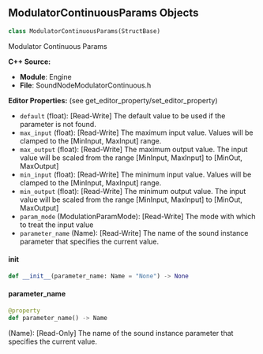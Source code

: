 ## ModulatorContinuousParams Objects

```python
class ModulatorContinuousParams(StructBase)
```

Modulator Continuous Params

**C++ Source:**

- **Module**: Engine
- **File**: SoundNodeModulatorContinuous.h

**Editor Properties:** (see get_editor_property/set_editor_property)

- ``default`` (float):  [Read-Write] The default value to be used if the parameter is not found.
- ``max_input`` (float):  [Read-Write] The maximum input value. Values will be clamped to the [MinInput, MaxInput] range.
- ``max_output`` (float):  [Read-Write] The maximum output value. The input value will be scaled from the range [MinInput, MaxInput] to [MinOut, MaxOutput]
- ``min_input`` (float):  [Read-Write] The minimum input value. Values will be clamped to the [MinInput, MaxInput] range.
- ``min_output`` (float):  [Read-Write] The minimum output value. The input value will be scaled from the range [MinInput, MaxInput] to [MinOut, MaxOutput]
- ``param_mode`` (ModulationParamMode):  [Read-Write] The mode with which to treat the input value
- ``parameter_name`` (Name):  [Read-Write] The name of the sound instance parameter that specifies the current value.

<a id="unreal.ModulatorContinuousParams.__init__"></a>

#### __init__

```python
def __init__(parameter_name: Name = "None") -> None
```

<a id="unreal.ModulatorContinuousParams.parameter_name"></a>

#### parameter_name

```python
@property
def parameter_name() -> Name
```

(Name):  [Read-Only] The name of the sound instance parameter that specifies the current value.

<a id="unreal.SoundSourceBusSendInfo"></a>